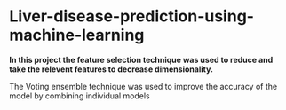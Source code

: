 # Liver-disease-prediction-using-machine-learning #


**In this project the feature selection technique was used to reduce and take the relevent features to decrease dimensionality.**

The Voting ensemble technique was used to improve the accuracy of the model by combining individual models
 
